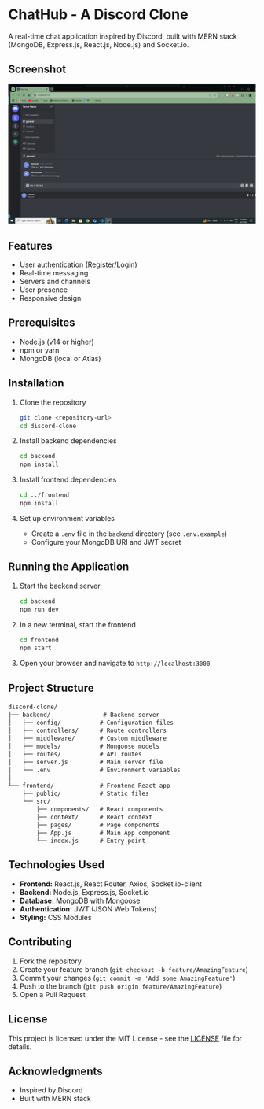 # ChatHub - A Discord Clone

A real-time chat application inspired by Discord, built with MERN stack (MongoDB, Express.js, React.js, Node.js) and Socket.io.

## Screenshot

![Discord Clone Screenshot](screenshot/Screenshot%20(181).png)

## Features

- User authentication (Register/Login)
- Real-time messaging
- Servers and channels
- User presence
- Responsive design

## Prerequisites

- Node.js (v14 or higher)
- npm or yarn
- MongoDB (local or Atlas)

## Installation

1. Clone the repository
   ```bash
   git clone <repository-url>
   cd discord-clone
   ```

2. Install backend dependencies
   ```bash
   cd backend
   npm install
   ```

3. Install frontend dependencies
   ```bash
   cd ../frontend
   npm install
   ```

4. Set up environment variables
   - Create a `.env` file in the `backend` directory (see `.env.example`)
   - Configure your MongoDB URI and JWT secret

## Running the Application

1. Start the backend server
   ```bash
   cd backend
   npm run dev
   ```

2. In a new terminal, start the frontend
   ```bash
   cd frontend
   npm start
   ```

3. Open your browser and navigate to `http://localhost:3000`

## Project Structure

```
discord-clone/
├── backend/               # Backend server
│   ├── config/           # Configuration files
│   ├── controllers/      # Route controllers
│   ├── middleware/       # Custom middleware
│   ├── models/           # Mongoose models
│   ├── routes/           # API routes
│   ├── server.js         # Main server file
│   └── .env              # Environment variables
│
└── frontend/             # Frontend React app
    ├── public/           # Static files
    └── src/
        ├── components/   # React components
        ├── context/      # React context
        ├── pages/        # Page components
        ├── App.js        # Main App component
        └── index.js      # Entry point
```

## Technologies Used

- **Frontend:** React.js, React Router, Axios, Socket.io-client
- **Backend:** Node.js, Express.js, Socket.io
- **Database:** MongoDB with Mongoose
- **Authentication:** JWT (JSON Web Tokens)
- **Styling:** CSS Modules

## Contributing

1. Fork the repository
2. Create your feature branch (`git checkout -b feature/AmazingFeature`)
3. Commit your changes (`git commit -m 'Add some AmazingFeature'`)
4. Push to the branch (`git push origin feature/AmazingFeature`)
5. Open a Pull Request

## License

This project is licensed under the MIT License - see the [LICENSE](LICENSE) file for details.

## Acknowledgments

- Inspired by Discord
- Built with MERN stack
